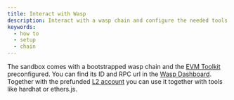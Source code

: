 ```yaml
---
title: Interact with Wasp
description: Interact with a wasp chain and configure the needed tools.
keywords:
  - how to
  - setup
  - chain
---
```


The sandbox comes with a bootstrapped wasp chain and the [EVM Toolkit](https://github.com/iotaledger/evm-toolkit) preconfigured. You can find its ID and RPC url in the [Wasp Dashboard](../references/endpoints.md#Wasp). Together with the prefunded [L2 account](../references/keys.md#l2-account) you can use it together with tools like hardhat or ethers.js.
